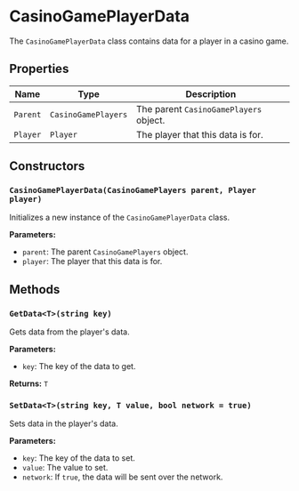 # CasinoGamePlayerData

The `CasinoGamePlayerData` class contains data for a player in a casino game.

## Properties

| Name | Type | Description |
| --- | --- | --- |
| `Parent` | `CasinoGamePlayers` | The parent `CasinoGamePlayers` object. |
| `Player` | `Player` | The player that this data is for. |

## Constructors

### `CasinoGamePlayerData(CasinoGamePlayers parent, Player player)`

Initializes a new instance of the `CasinoGamePlayerData` class.

**Parameters:**

* `parent`: The parent `CasinoGamePlayers` object.
* `player`: The player that this data is for.

## Methods

### `GetData<T>(string key)`

Gets data from the player's data.

**Parameters:**

* `key`: The key of the data to get.

**Returns:** `T`

### `SetData<T>(string key, T value, bool network = true)`

Sets data in the player's data.

**Parameters:**

* `key`: The key of the data to set.
* `value`: The value to set.
* `network`: If `true`, the data will be sent over the network.
